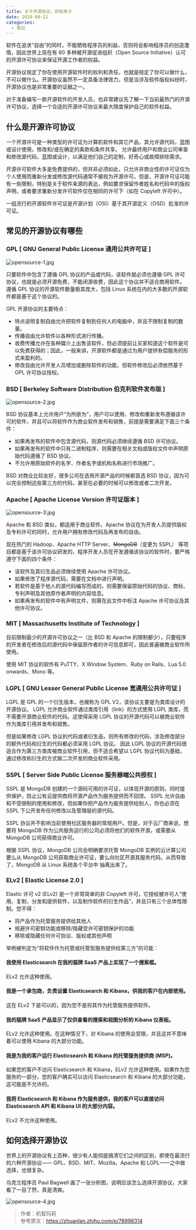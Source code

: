 ```yaml
---
title: 关于开源协议，你知多少
date: 2019-09-12
categories:
  - 笔记
---
```


软件在追求“自由”的同时，不能牺牲程序员的利益，否则将会影响程序员的创造激情，因此世界上现在有 60 多种被开源促进组织（Open Source Initiative）认可的开源许可协议来保证开源工作者的权益。

开源协议规定了你在使用开源软件时的权利和责任，也就是规定了你可以做什么，不可以做什么。开源协议虽然不一定具备法律效力，但是当涉及软件版权纠纷时，开源协议也是非常重要的证据之一。

对于准备编写一款开源软件的开发人员，也非常建议先了解一下当前最热门的开源许可协议，选择一个合适的开源许可协议来最大限度保护自己的软件权益。

## 什么是开源许可协议

一个开源许可是一种类型的许可证为计算机软件和其它产品，其允许源代码，蓝图或设计使用，修改和/或在确定的条款和条件共享。
允许最终用户和商业公司审查和修改源代码，蓝图或设计，以满足他们自己的定制，好奇心或故障排除需求。

开源许可软件大多是免费提供的，但并非必须如此，只允许非商业性的许可证仅为个人使用而重新分发或修改源代码通常不被视为开源许可。但是，开源许可证可能有一些限制，特别是关于软件来源的表达，例如要求保留作者姓名和代码中的版权声明，或者要求重新分发许可软件仅在相同的许可下（如在 Copyleft 许可中）。

一组流行的开源软件许可证是开源计划（OSI）基于其开源定义（OSD）批准的许可证。

## 常见的开源协议有哪些

### GPL [ GNU General Public License 通用公共许可证 ]

![opensource-1.jpg](1632577283471-bae3788f-f535-42c6-8f73-dc8a1c6c368a.jpeg)

只要软件中包含了遵循 GPL 协议的产品或代码，该软件就必须也遵循 GPL 许可协议，也就是必须开源免费，不能闭源收费，因此这个协议并不适合商用软件。
遵循 GPL 协议的开源软件数量极其庞大，包括 Linux 系统在内的大多数的开源软件都是基于这个协议的。

GPL 开源协议的主要特点：

- 特点说明复制自由允许把软件复制到任何人的电脑中，并且不限制复制的数量。
- 传播自由允许软件以各种形式进行传播。
- 收费传播允许在各种媒介上出售该软件，但必须提前让买家知道这个软件是可以免费获得的；因此，一般来讲，开源软件都是通过为用户提供有偿服务的形式来盈利的。
- 修改自由允许开发人员增加或删除软件的功能，但软件修改后必须依然基于 GPL 许可协议授权。

### BSD [ Berkeley Software Distribution 伯克利软件发布版 ]

![opensource-2.jpg](1632577335078-5df817d4-69d9-41e6-a4b5-1789b4599373.jpeg)

BSD 协议基本上允许用户“为所欲为”，用户可以使用、修改和重新发布遵循该许可的软件，并且可以将软件作为商业软件发布和销售，前提是需要满足下面三个条件：

- 如果再发布的软件中包含源代码，则源代码必须继续遵循 BSD 许可协议。
- 如果再发布的软件中只有二进制程序，则需要在相关文档或版权文件中声明原始代码遵循了 BSD 协议。
- 不允许用原始软件的名字、作者名字或机构名称进行市场推广。

BSD 对商业比较友好，很多公司在选用开源产品的时候都首选 BSD 协议，因为可以完全控制这些第三方的代码，甚至在必要的时候可以修改或者二次开发。

### Apache [ Apache License Version 许可证版本 ]

![opensource-3.jpg](1632577343245-7355d138-eb81-4b73-a7e3-d95e695a945d.jpeg)

Apache 和 BSD 类似，都适用于商业软件。Apache 协议在为开发人员提供版权及专利许可的同时，允许用户拥有修改代码及再发布的自由。

现在热门的 Hadoop、Apache HTTP Server、~~MongoDB~~（变更为 SSPL） 等项目都是基于该许可协议研发的，程序开发人员在开发遵循该协议的软件时，要严格遵守下面的四个条件：

- 该软件及其衍生品必须继续使用 Apache 许可协议。
- 如果修改了程序源代码，需要在文档中进行声明。
- 若软件是基于他人的源代码编写而成的，则需要保留原始代码的协议、商标、专利声明及其他原作者声明的内容信息。
- 如果再发布的软件中有声明文件，则需在此文件中标注 Apache 许可协议及其他许可协议。

### MIT [ Massachusetts Institute of Technology ]

目前限制最少的开源许可协议之一（比 BSD 和 Apache 的限制都少），只要程序的开发者在修改后的源代码中保留原作者的许可信息即可，因此普遍被商业软件所使用。

使用 MIT 协议的软件有 PuTTY、X Window System、Ruby on Rails、Lua 5.0 onwards、Mono 等。

### LGPL [ GNU Lesser General Public License 宽通用公共许可证 ]

LGPL 是 GPL 的一个衍生版本，也被称为 GPL V2，该协议主要是为类库设计的开源协议。
LGPL 允许商业软件通过类库引用（link）的方式使用 LGPL 类库，而不需要开源商业软件的代码。这使得采用 LGPL 协议的开源代码可以被商业软件作为类库引用并发布和销售。

但是如果修改 LGPL 协议的代码或者衍生品，则所有修改的代码，涉及修改部分的额外代码和衍生的代码都必须采用 LGPL 协议。
因此 LGPL 协议的开源代码很适合作为第三方类库被商业软件引用，但不适合希望以 LGPL 协议代码为基础，通过修改和衍生的方式做二次开发的商业软件采用。

### SSPL [ Server Side Public License 服务器端公共授权 ]

SSPL 是 MongoDB 创建的一个源码可用的许可证，以体现开源的原则，同时提供保护，防止公有云提供商将开源产品作为服务提供而不回馈。
SSPL 允许自由和不受限制的使用和修改，但如果你把产品作为服务提供给别人，你也必须在 SSPL 下公开发布任何修改以及管理层的源代码。

SSPL 协议并不影响当前使用社区服务器的常规用户。但是，对于云厂商来说，想要将 MongoDB 作为公共服务运行的公司必须将他们的软件开源，或需要从 MongoDB 公司获得商业许可。

根据 SSPL 协议，MongoDB 公司会明确要求托管 MongoDB 实例的云计算公司要么从 MongoDB 公司获取商业许可证，要么向社区开源其服务代码。从而导致了，MongoDB 从 Linux 系统各个平台中 抽离出来了。

### ELv2 [ Elastic License 2.0 ]

Elastic 许可 v2 (ELv2) 是一个非常简单的非 Copyleft 许可，它授权被许可人“使用、复制、分发和提供软件，以及制作软件的衍生作品”，并且只有三个总体性限制。您不得：

- 将产品作为托管服务提供给其他人
- 规避许可密钥功能或移除/隐藏受许可密钥保护的功能
- 移除或隐藏任何许可协议、版权或其他声明

举例被判定为“将软件作为托管或托管型服务提供给第三方”的可能：

#### 我使用 Elasticsearch 在我的猫牌 SaaS 产品上实现了一个搜索框。

ELv2 允许这种使用。

#### 我是一个承包商，负责设置 Elasticsearch 和 Kibana，供我的客户在内部使用。

这在 ELv2 下是可以的，因为您不是将其作为托管服务提供软件。

#### 我的猫牌 SaaS 产品显示了仅供查看的搜索和视图分析的 Kibana 仪表板。

ELv2 允许这种使用。在这种情况下，对 Kibana 的使用会受限，并且这并不意味着可以使用 Kibana 的大部分功能。

#### 我是为我的客户运行 Elasticsearch 和 Kibana 的托管服务提供商 (MSP)。

如果您的客户不访问 Elasticsearch 和 Kibana，ELv2 允许这种使用。如果作为您服务的一部分，您的客户确实可以访问 Elasticsearch 和 Kibana 的大部分功能，这可能是不允许的。

#### 我将 Elasticsearch 和 Kibana 作为服务提供，我的客户可以直接访问 Elasticsearch API 和 Kibana UI 的大部分内容。

ELv2 不允许这种使用。

## 如何选择开源协议

世界上的开源协议有上百种，很少有人能彻底搞清它们之间的区别，即使在最流行的六种开源协议—— GPL、BSD、MIT、Mozilla、Apache 和 LGPL——之中做选择，也很复杂。

乌克兰程序员 Paul Bagwell 画了一张分析图，说明应该怎么选择开源协议，大家看了一目了然，真是清爽。

![opensource-4.jpg](1632577352503-226a5e31-d8a0-4c3b-bbbb-b4cbbb3a8786.jpeg)

> 作者：机智玛莉 <br>
> 参考原文：<https://zhuanlan.zhihu.com/p/78998314>
